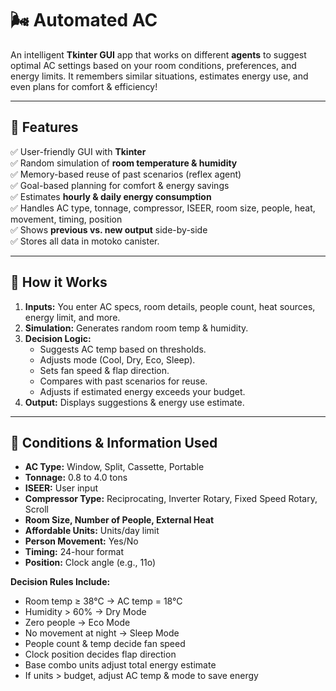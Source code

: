 # 🌬️ Automated AC

An intelligent **Tkinter GUI** app that works on different **agents** to suggest optimal AC settings based on your room conditions, preferences, and energy limits. It remembers similar situations, estimates energy use, and even plans for comfort & efficiency!

---

## 📌 Features

✅ User-friendly GUI with **Tkinter**  
✅ Random simulation of **room temperature & humidity**  
✅ Memory-based reuse of past scenarios (reflex agent)  
✅ Goal-based planning for comfort & energy savings  
✅ Estimates **hourly & daily energy consumption**  
✅ Handles AC type, tonnage, compressor, ISEER, room size, people, heat, movement, timing, position  
✅ Shows **previous vs. new output** side-by-side  
✅ Stores all data in motoko canister.

---

## 🧠 How it Works

1. **Inputs:** You enter AC specs, room details, people count, heat sources, energy limit, and more.
2. **Simulation:** Generates random room temp & humidity.
3. **Decision Logic:**  
   - Suggests AC temp based on thresholds.
   - Adjusts mode (Cool, Dry, Eco, Sleep).
   - Sets fan speed & flap direction.
   - Compares with past scenarios for reuse.
   - Adjusts if estimated energy exceeds your budget.
4. **Output:** Displays suggestions & energy use estimate.

---

## 🔑 Conditions & Information Used

- **AC Type:** Window, Split, Cassette, Portable
- **Tonnage:** 0.8 to 4.0 tons
- **ISEER:** User input
- **Compressor Type:** Reciprocating, Inverter Rotary, Fixed Speed Rotary, Scroll
- **Room Size, Number of People, External Heat**
- **Affordable Units:** Units/day limit
- **Person Movement:** Yes/No
- **Timing:** 24-hour format
- **Position:** Clock angle (e.g., 11o)

**Decision Rules Include:**
- Room temp ≥ 38°C → AC temp = 18°C  
- Humidity > 60% → Dry Mode  
- Zero people → Eco Mode  
- No movement at night → Sleep Mode  
- People count & temp decide fan speed  
- Clock position decides flap direction  
- Base combo units adjust total energy estimate  
- If units > budget, adjust AC temp & mode to save energy



